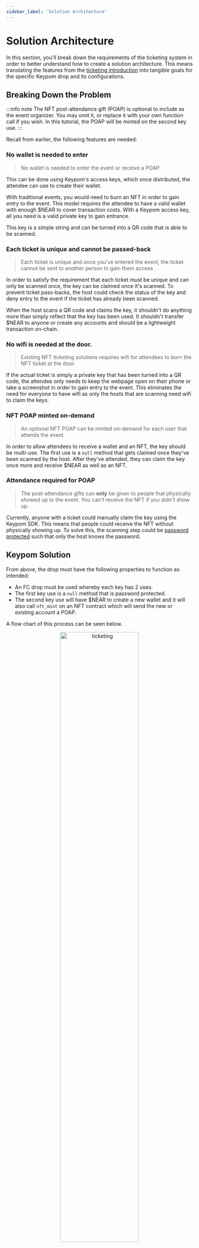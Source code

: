 ```yaml
---
sidebar_label: 'Solution Architecture'
---
```

# Solution Architecture
In this section, you'll break down the requirements of the ticketing system in order to better understand how to create a solution architecture. This means translating the features from the [ticketing introduction](introduction.md) into tangible goals for the specific Keypom drop and its configurations.

## Breaking Down the Problem
:::info note
The NFT post-attendance gift (POAP) is optional to include as the event organizer. You may omit it, or replace it with your own function call if you wish. In this tutorial, the POAP will be minted on the second key use. 
:::

Recall from earlier, the following features are needed:



### No wallet is needed to enter 
> No wallet is needed to enter the event or receive a POAP.

This can be done using Keypom's access keys, which once distributed, the attendee can use to create their wallet.

With traditional events, you would need to burn an NFT in order to gain entry to the event. This model requires the attendee to have a valid wallet with enough $NEAR to cover transaction costs. With a Keypom access key, all you need is a valid private key to gain entrance.

This key is a simple string and can be turned into a QR code that is able to be scanned.

### Each ticket is unique and cannot be passed-back 
> Each ticket is unique and once you've entered the event, the ticket cannot be sent to another person to gain them access

In order to satisfy the requirement that each ticket must be unique and can only be scanned once, the key can be claimed once it's scanned. To prevent ticket pass-backs, the host could check the status of the key and deny entry to the event if the ticket has already been scanned.

When the host scans a QR code and claims the key, it shouldn't do anything more than simply reflect that the key has been used. It shouldn't transfer $NEAR to anyone or create any accounts and should be a lightweight transaction on-chain.

### No wifi is needed at the door.
> Existing NFT ticketing solutions requires wifi for attendees to burn the NFT ticket at the door.

If the actual ticket is simply a private key that has been turned into a QR code, the attendee only needs to keep the webpage open on their phone or take a screenshot in order to gain entry to the event. This eliminates the need for everyone to have wifi as only the hosts that are scanning need wifi to claim the keys.

### NFT POAP minted on-demand
> An optional NFT POAP can be minted on-demand for each user that attends the event.

In order to allow attendees to receive a wallet and an NFT, the key should be multi-use. The first use is a `null` method that gets claimed once they've been scanned by the host. After they've attended, they can claim the key once more and receive $NEAR as well as an NFT.

### Attendance required for POAP
> The post-attendance gifts can **only** be given to people that physically showed up to the event. You can't receive the NFT if you didn't show up.

Currently, anyone with a ticket could manually claim the key using the Keypom SDK. This means that people could receive the NFT without physically showing up. To solve this, the scanning step could be [password protected](../../../Concepts/Keypom%20Protocol/Github%20Readme/passwordprotect.md) such that only the host knows the password.

## Keypom Solution

From above, the drop must have the following properties to function as intended:

* An FC drop must be used whereby each key has 2 uses.
* The first key use is a `null` method that is password protected.
* The second key use will have $NEAR to create a new wallet and it will also call `nft_mint` on an NFT contract which will send the new or existing account a POAP.

A flow chart of this process can be seen below.

<p align="center">
  <img src={require("/static/img/docs/advanced-tutorials/ticketing/ticketing.png").default} width="65%" height="65%" alt="ticketing"/>
</p>

---

## Conclusion
In this section, you started with the desired features and converted them to requirements. You then addressed those requirements by designing the architecture of a Keypom drop. You also learned how a password protected first key use can be used to ensure the integrity of the ticketing app. 

In the next section, you'll be taking the Keypom drop architecture you just created and using it to create the drop.
